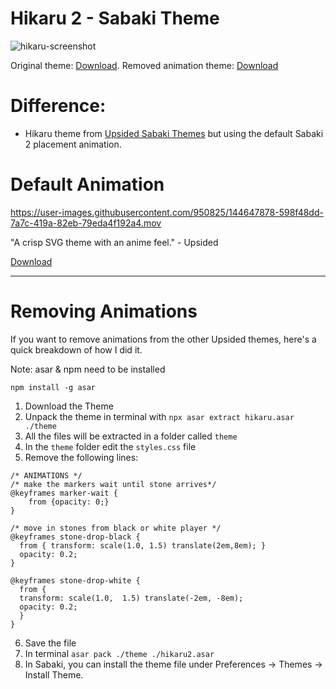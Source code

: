# Hikaru 2 - Sabaki Theme

![hikaru-screenshot](https://user-images.githubusercontent.com/950825/144652487-cf748c64-48a2-4056-bb7a-4556babdd0ab.jpg)

Original theme: [Download](https://github.com/upsided/Upsided-Sabaki-Themes).
Removed animation theme: [Download](https://github.com/jdriselvato/Hikaru-2-Sabaki-Theme/raw/main/hikaru2.asar)

# Difference:
- Hikaru theme from [Upsided Sabaki Themes](https://github.com/upsided/Upsided-Sabaki-Themes) but using the default Sabaki 2 placement animation.

# Default Animation

https://user-images.githubusercontent.com/950825/144647878-598f48dd-7a7c-419a-82eb-79eda4f192a4.mov

"A crisp SVG theme with an anime feel." - Upsided

[Download](https://github.com/jdriselvato/Hikaru-2-Sabaki-Theme/raw/main/hikaru2.asar)

----

# Removing Animations

If you want to remove animations from the other Upsided themes, here's a quick breakdown of how I did it.

Note: asar & npm need to be installed
```
npm install -g asar
```

1. Download the Theme
2. Unpack the theme in terminal with `npx asar extract hikaru.asar ./theme`
3. All the files will be extracted in a folder called `theme`
4. In the `theme` folder edit the `styles.css` file
5. Remove the following lines:

```
/* ANIMATIONS */
/* make the markers wait until stone arrives*/
@keyframes marker-wait {
    from {opacity: 0;}
}

/* move in stones from black or white player */
@keyframes stone-drop-black {
  from { transform: scale(1.0, 1.5) translate(2em,8em); }
  opacity: 0.2;
}

@keyframes stone-drop-white {
  from { 
  transform: scale(1.0,  1.5) translate(-2em, -8em); 
  opacity: 0.2;
  }
}
```

6. Save the file
7. In terminal `asar pack ./theme ./hikaru2.asar`
8. In Sabaki, you can install the theme file under Preferences -> Themes -> Install Theme.
